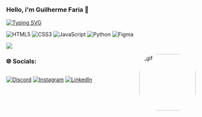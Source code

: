 ### Hello, i'm Guilherme Faria 👋

<a href="https://git.io/typing-svg"><img src="https://readme-typing-svg.demolab.com?font=Fira+Code&size=15&duration=2500&pause=250&color=3225F7&random=false&width=435&lines=I'm a+19 year+old+software developer." alt="Typing SVG" /></a>

 ![HTML5](https://img.shields.io/badge/html5-%23E34F26.svg?style=for-the-badge&logo=html5&logoColor=white)  ![CSS3](https://img.shields.io/badge/css3-%231572B6.svg?style=for-the-badge&logo=css3&logoColor=white) ![JavaScript](https://img.shields.io/badge/javascript-%23323330.svg?style=for-the-badge&logo=javascript&logoColor=%23F7DF1E) ![Python](https://img.shields.io/badge/python-3670A0?style=for-the-badge&logo=python&logoColor=ffdd54)  ![Figma](https://img.shields.io/badge/figma-%23F24E1E.svg?style=for-the-badge&logo=figma&logoColor=white)

![](https://github-readme-stats.vercel.app/api?username=guifariadev&theme=github_dark&show_icons=true) 

<div class="gifposition"><img align="right" alt="gif" height="150" style="border-radius:50px;" src="https://cdn.discordapp.com/attachments/1245592578745962506/1245592893997973564/gifmaker_me.gif?ex=66595047&is=6657fec7&hm=67937d0c5a4c5e3629b054bc374701a608d2bf1a1ac6abe8c6c065f02168cc3c&"> 
</div>

 ### 🌐 Socials:
 ##
[![Discord](https://img.shields.io/badge/Discord-%237289DA.svg?logo=discord&logoColor=white)](https://discord.gg/raizel77) [![Instagram](https://img.shields.io/badge/Instagram-%23E4405F.svg?logo=Instagram&logoColor=white)](https://www.instagram.com/guisouzaspp/) [![LinkedIn](https://img.shields.io/badge/LinkedIn-%230077B5.svg?logo=linkedin&logoColor=white)](www.linkedin.com/in/guilherme-fariadev) 




